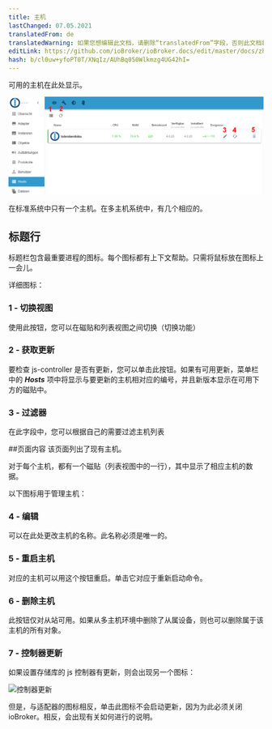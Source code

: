 ```yaml
---
title: 主机
lastChanged: 07.05.2021
translatedFrom: de
translatedWarning: 如果您想编辑此文档，请删除“translatedFrom”字段，否则此文档将再次自动翻译
editLink: https://github.com/ioBroker/ioBroker.docs/edit/master/docs/zh-cn/admin/hosts.md
hash: b/cl0uw+yfoPT0T/XNqIz/AUhBq050Wlkmzg4UG42hI=
---
```

可用的主机在此处显示。

![主机页面](../../de/admin/media/ADMIN_Hosts_numbers.png)

在标准系统中只有一个主机。在多主机系统中，有几个相应的。

## 标题行
标题栏包含最重要进程的图标。每个图标都有上下文帮助。只需将鼠标放在图标上一会儿。

详细图标：

### 1 - 切换视图
使用此按钮，您可以在磁贴和列表视图之间切换（切换功能）

### 2 - 获取更新
要检查 js-controller 是否有更新，您可以单击此按钮。如果有可用更新，菜单栏中的 ***Hosts*** 项中将显示与要更新的主机相对应的编号，并且新版本显示在可用下方的磁贴中。

### 3 - 过滤器
在此字段中，您可以根据自己的需要过滤主机列表

##页面内容
该页面列出了现有主机。

对于每个主机，都有一个磁贴（列表视图中的一行），其中显示了相应主机的数据。

以下图标用于管理主机：

### 4 - 编辑
可以在此处更改主机的名称。此名称必须是唯一的。

### 5 - 重启主机
对应的主机可以用这个按钮重启。单击它对应于重新启动命令。

### 6 - 删除主机
此按钮仅对从站可用。如果从多主机环境中删除了从属设备，则也可以删除属于该主机的所有对象。

### 7 - 控制器更新
如果设置存储库的 js 控制器有更新，则会出现另一个图标：

![控制器更新](../../de/admin/media/ADMIN_Hosts_update.png)

但是，与适配器的图标相反，单击此图标不会启动更新，因为为此必须关闭 ioBroker。相反，会出现有关如何进行的说明。